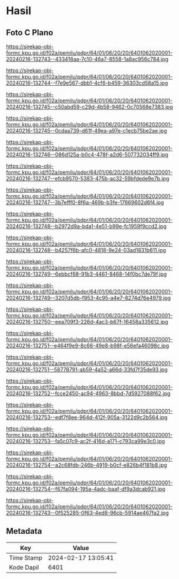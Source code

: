 # Hasil

## Foto C Plano

https://sirekap-obj-formc.kpu.go.id/f02a/pemilu/pdpr/64/01/06/20/20/6401062020001-20240216-132743--433418aa-7c10-46a7-8558-1a8ac956c784.jpg

https://sirekap-obj-formc.kpu.go.id/f02a/pemilu/pdpr/64/01/06/20/20/6401062020001-20240216-132744--f7e9e567-dbb1-4cf6-b459-36303cd58a15.jpg

https://sirekap-obj-formc.kpu.go.id/f02a/pemilu/pdpr/64/01/06/20/20/6401062020001-20240216-132745--c50abd59-c29d-4b58-9462-0c70568e7383.jpg

https://sirekap-obj-formc.kpu.go.id/f02a/pemilu/pdpr/64/01/06/20/20/6401062020001-20240216-132745--0cdaa739-d61f-49ea-a97e-c1ecb75be2ae.jpg

https://sirekap-obj-formc.kpu.go.id/f02a/pemilu/pdpr/64/01/06/20/20/6401062020001-20240216-132746--086d125a-b0c4-478f-a2d6-507732034ff9.jpg

https://sirekap-obj-formc.kpu.go.id/f02a/pemilu/pdpr/64/01/06/20/20/6401062020001-20240216-132747--efcb9570-5383-475b-ac32-59bfdede9e7b.jpg

https://sirekap-obj-formc.kpu.go.id/f02a/pemilu/pdpr/64/01/06/20/20/6401062020001-20240216-132747--3b7efff0-8f6a-469b-b3fe-17669602d6f4.jpg

https://sirekap-obj-formc.kpu.go.id/f02a/pemilu/pdpr/64/01/06/20/20/6401062020001-20240216-132748--b2972d9a-bda1-4e51-b99e-fc1959f9ccd2.jpg

https://sirekap-obj-formc.kpu.go.id/f02a/pemilu/pdpr/64/01/06/20/20/6401062020001-20240216-132748--b4257f6b-afc0-4818-9e24-03ad1831b611.jpg

https://sirekap-obj-formc.kpu.go.id/f02a/pemilu/pdpr/64/01/06/20/20/6401062020001-20240216-132749--6ebbcf68-91b3-4461-8468-14f0bc7de79f.jpg

https://sirekap-obj-formc.kpu.go.id/f02a/pemilu/pdpr/64/01/06/20/20/6401062020001-20240216-132749--3207d5db-f953-4c95-a4e7-8274d76e4979.jpg

https://sirekap-obj-formc.kpu.go.id/f02a/pemilu/pdpr/64/01/06/20/20/6401062020001-20240216-132750--eea709f3-226d-4ac3-b67f-16458a335612.jpg

https://sirekap-obj-formc.kpu.go.id/f02a/pemilu/pdpr/64/01/06/20/20/6401062020001-20240216-132751--e464f9e9-8c66-49e8-b98f-e56efa46098c.jpg

https://sirekap-obj-formc.kpu.go.id/f02a/pemilu/pdpr/64/01/06/20/20/6401062020001-20240216-132751--58778791-ab59-4a52-a66d-33fd7f35de93.jpg

https://sirekap-obj-formc.kpu.go.id/f02a/pemilu/pdpr/64/01/06/20/20/6401062020001-20240216-132752--fcce2450-ac94-4963-8bbd-7d5927088f62.jpg

https://sirekap-obj-formc.kpu.go.id/f02a/pemilu/pdpr/64/01/06/20/20/6401062020001-20240216-132753--edf7f8ee-964d-412f-905a-3122d9c2b564.jpg

https://sirekap-obj-formc.kpu.go.id/f02a/pemilu/pdpr/64/01/06/20/20/6401062020001-20240216-132753--fa5c07c9-ac2f-416d-a171-c793ca99e3c0.jpg

https://sirekap-obj-formc.kpu.go.id/f02a/pemilu/pdpr/64/01/06/20/20/6401062020001-20240216-132754--a2c68fdb-246b-4919-b0cf-e826b4f181b8.jpg

https://sirekap-obj-formc.kpu.go.id/f02a/pemilu/pdpr/64/01/06/20/20/6401062020001-20240216-132754--f67fa094-195a-4adc-baaf-df9a3dcab921.jpg

https://sirekap-obj-formc.kpu.go.id/f02a/pemilu/pdpr/64/01/06/20/20/6401062020001-20240216-132743--0f525285-0f63-4ed8-96cb-5914ae467fa2.jpg


## Metadata

| Key        | Value               |
| ---------- | ------------------- |
| Time Stamp | 2024-02-17 13:05:41 |
| Kode Dapil | 6401                |




